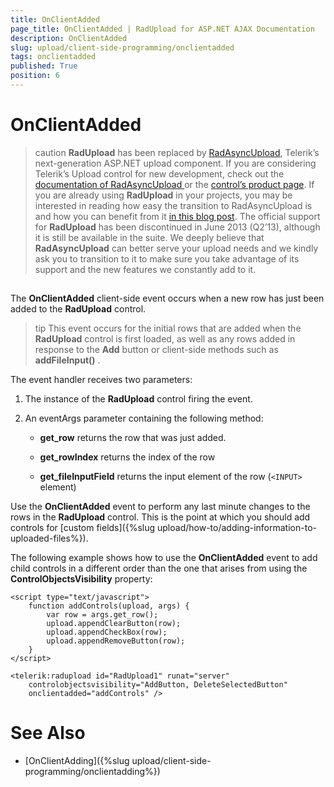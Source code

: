 ```yaml
---
title: OnClientAdded
page_title: OnClientAdded | RadUpload for ASP.NET AJAX Documentation
description: OnClientAdded
slug: upload/client-side-programming/onclientadded
tags: onclientadded
published: True
position: 6
---
```


# OnClientAdded



>caution  **RadUpload** has been replaced by [RadAsyncUpload](http://demos.telerik.com/aspnet-ajax/asyncupload/examples/overview/defaultcs.aspx), Telerik’s next-generation ASP.NET upload component. If you are considering Telerik’s Upload control for new development, check out the [documentation of RadAsyncUpload ](http://www.telerik.com/help/aspnet-ajax/asyncupload-overview.html) or the [control’s product page](http://www.telerik.com/products/aspnet-ajax/asyncupload.aspx). If you are already using **RadUpload** in your projects, you may be interested in reading how easy the transition to RadAsyncUpload is and how you can benefit from it [in this blog post](http://blogs.telerik.com/blogs/12-12-05/the-case-of-telerik-s-new-old-asp.net-ajax-upload-control-radasyncupload). The official support for **RadUpload** has been discontinued in June 2013 (Q2’13), although it is still be available in the suite. We deeply believe that **RadAsyncUpload** can better serve your upload needs and we kindly ask you to transition to it to make sure you take advantage of its support and the new features we constantly add to it.
>


## 

The **OnClientAdded** client-side event occurs when a new row has just been added to the **RadUpload** control.

>tip This event occurs for the initial rows that are added when the **RadUpload** control is first loaded, as well as any rows added in response to the **Add** button or client-side methods such as **addFileInput()** .
>


The event handler receives two parameters:

1. The instance of the **RadUpload** control firing the event.

1. An eventArgs parameter containing the following method:

	* **get_row** returns the row that was just added.

	* **get_rowIndex** returns the index of the row

	* **get_fileInputField** returns the input element of the row (`<INPUT>` element)

Use the **OnClientAdded** event to perform any last minute changes to the rows in the **RadUpload** control. This is the point at which you should add controls for [custom fields]({%slug upload/how-to/adding-information-to-uploaded-files%}).

The following example shows how to use the **OnClientAdded** event to add child controls in a different order than the one that arises from using the **ControlObjectsVisibility** property:

````ASPNET
<script type="text/javascript">
    function addControls(upload, args) {
        var row = args.get_row();
        upload.appendClearButton(row);
        upload.appendCheckBox(row);
        upload.appendRemoveButton(row);
    }
</script>

<telerik:radupload id="RadUpload1" runat="server" 
    controlobjectsvisibility="AddButton, DeleteSelectedButton"
    onclientadded="addControls" />
````



# See Also

 * [OnClientAdding]({%slug upload/client-side-programming/onclientadding%})

